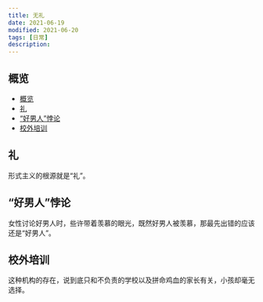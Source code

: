 ```yaml
---
title: 无礼
date: 2021-06-19
modified: 2021-06-20
tags: [日常]
description: 
---
```


## 概览

- [概览](#概览)
- [礼](#礼)
- [“好男人”悖论](#好男人悖论)
- [校外培训](#校外培训)


## 礼

形式主义的根源就是“礼”。


## “好男人”悖论

女性讨论好男人时，些许带着羡慕的眼光，既然好男人被羡慕，那最先出错的应该还是“好男人”。


## 校外培训

这种机构的存在，说到底只和不负责的学校以及拼命鸡血的家长有关，小孩却毫无选择。